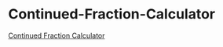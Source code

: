 # Continued-Fraction-Calculator
[Continued Fraction Calculator](https://K-Yamada-2002.github.io/Continued-Fraction-Calculator/)

